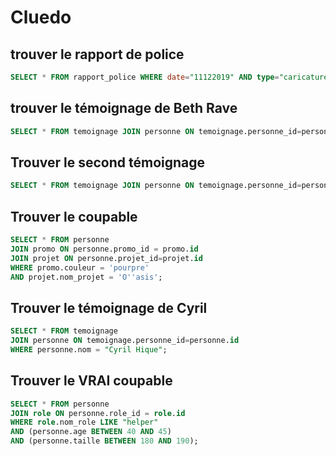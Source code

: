 # Cluedo

## trouver le rapport de police

```sql
SELECT * FROM rapport_police WHERE date="11122019" AND type="caricature abusive";
```

## trouver le témoignage de Beth Rave

```sql
SELECT * FROM temoignage JOIN personne ON temoignage.personne_id=personne.id WHERE personne.nom = "Beth Rave";
```

## Trouver le second témoignage

```sql
SELECT * FROM temoignage JOIN personne ON temoignage.personne_id=personne.id WHERE personne.rue LIKE "rue Sadi Carnot" ORDER BY personne.numero_rue DESC LIMIT 1;
```

## Trouver le coupable

```sql
SELECT * FROM personne
JOIN promo ON personne.promo_id = promo.id
JOIN projet ON personne.projet_id=projet.id
WHERE promo.couleur = 'pourpre'
AND projet.nom_projet = 'O''asis';
```

## Trouver le témoignage de Cyril

```sql
SELECT * FROM temoignage
JOIN personne ON temoignage.personne_id=personne.id
WHERE personne.nom = "Cyril Hique";
```

## Trouver le VRAI coupable

```sql
SELECT * FROM personne
JOIN role ON personne.role_id = role.id
WHERE role.nom_role LIKE "helper"
AND (personne.age BETWEEN 40 AND 45)
AND (personne.taille BETWEEN 180 AND 190);
```
